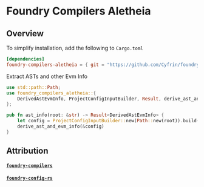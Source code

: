# Foundry Compilers Aletheia

## Overview

To simplify installation, add the following to `Cargo.toml`

```toml
[dependencies]
foundry-compilers-aletheia = { git = "https://github.com/Cyfrin/foundry-compilers-aletheia", branch = "main", package = "foundry-compilers-aletheia" }

```

Extract ASTs and other Evm Info

```rust
use std::path::Path;
use foundry_compilers_aletheia::{
    DerivedAstEvmInfo, ProjectConfigInputBuilder, Result, derive_ast_and_evm_info,
};

pub fn ast_info(root: &str) -> Result<DerivedAstEvmInfo> {
    let config = ProjectConfigInputBuilder::new(Path::new(root)).build()?;
    derive_ast_and_evm_info(&config)
}
```

## Attribution

#### [`foundry-compilers`](https://github.com/foundry-rs/compilers) 
#### [`foundry-config-rs`](https://github.com/foundry-rs/foundry) 

